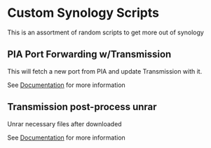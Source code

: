 # Custom Synology Scripts
This is an assortment of random scripts to get more out of synology

## PIA Port Forwarding w/Transmission
This will fetch a new port from PIA and update Transmission with it.

See [Documentation](pia_port_forward/README.md) for more information

## Transmission post-process unrar
Unrar necessary files after downloaded

See [Documentation](transmission/README.md) for more information
